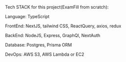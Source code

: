 Tech STACK for this project(ExamFill from scratch):

Language:
TypeScript

FrontEnd:
NextJS, tailwind CSS, ReactQuery, axios, redux

BackEnd:
NodeJS, Express, GraphQl, NextAuth

Database:
Postgres, Prisma ORM

DevOps:
AWS S3, AWS Lambda or EC2
